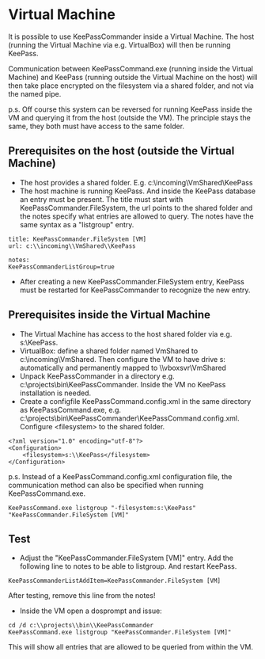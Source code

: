 # Virtual Machine

It is possible to use KeePassCommander inside a Virtual Machine. The host (running the Virtual Machine via e.g. VirtualBox) will then be running KeePass.

Communication between KeePassCommand.exe (running inside the Virtual Machine) and KeePass (running outside the Virtual Machine on the host) will then take place encrypted on the filesystem via a shared folder, and not via the named pipe.

p.s. Off course this system can be reversed for running KeePass inside the VM and querying it from the host (outside the VM). The principle stays the same, they both must have access to the same folder.

## Prerequisites on the host (outside the Virtual Machine)

* The host provides a shared folder. E.g. c:\\incoming\\VmShared\\KeePass
* The host machine is running KeePass. And inside the KeePass database an entry must be present. The title must start with KeePassCommander.FileSystem, the url points to the shared folder and the notes specify what entries are allowed to query. The notes have the same syntax as a "listgroup" entry.

```
title: KeePassCommander.FileSystem [VM]
url: c:\\incoming\\VmShared\\KeePass

notes:
KeePassCommanderListGroup=true
```
* After creating a new KeePassCommander.FileSystem entry, KeePass must be restarted for KeePassCommander to recognize the new entry.

## Prerequisites inside the Virtual Machine

* The Virtual Machine has access to the host shared folder via e.g. s:\\KeePass. 
* VirtualBox: define a shared folder named VmShared to c:\\incoming\\VmShared. Then configure the VM to have drive s: automatically and permanently mapped to \\\\vboxsvr\\VmShared
* Unpack KeePassCommander in a directory e.g. c:\\projects\\bin\\KeePassCommander. Inside the VM no KeePass installation is needed.
* Create a configfile KeePassCommand.config.xml in the same directory as KeePassCommand.exe, e.g. c:\\projects\\bin\\KeePassCommander\\KeePassCommand.config.xml. Configure &lt;filesystem&gt; to the shared folder.

```
<?xml version="1.0" encoding="utf-8"?>
<Configuration>
    <filesystem>s:\\KeePass</filesystem>
</Configuration>
```

p.s. Instead of a KeePassCommand.config.xml configuration file, the communication method can also be specified when running KeePassCommand.exe.

```
KeePassCommand.exe listgroup "-filesystem:s:\KeePass" "KeePassCommander.FileSystem [VM]"
```

## Test

* Adjust the "KeePassCommander.FileSystem \[VM\]" entry. Add the following line to notes to be able to listgroup. And restart KeePass.

```
KeePassCommanderListAddItem=KeePassCommander.FileSystem [VM]
```

After testing, remove this line from the notes!

* Inside the VM open a dosprompt and issue:

```
cd /d c:\\projects\\bin\\KeePassCommander
KeePassCommand.exe listgroup "KeePassCommander.FileSystem [VM]"
```

This will show all entries that are allowed to be queried from within the VM.